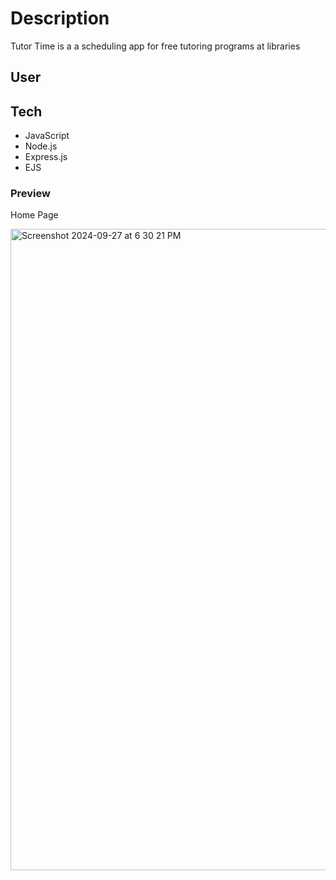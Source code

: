 # Description

Tutor Time is a a scheduling app for free tutoring programs at libraries


## User


## Tech
- JavaScript
- Node.js
- Express.js
- EJS

### Preview 
Home Page

<img width="1026" alt="Screenshot 2024-09-27 at 6 30 21 PM" src="https://github.com/user-attachments/assets/db3b2931-6e51-4070-85f6-4ff8c2517907">

